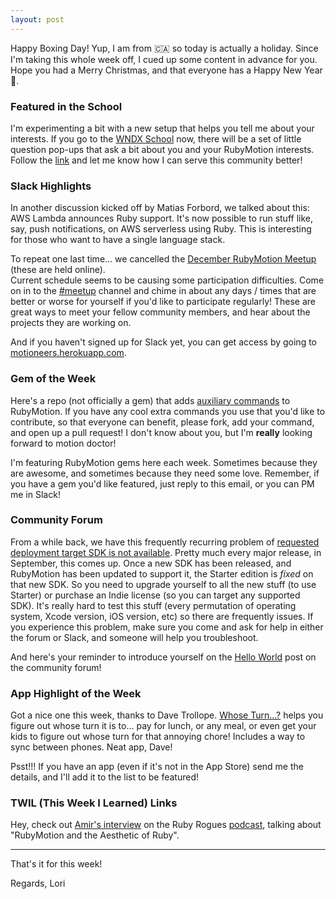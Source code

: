 ```yaml
---
layout: post
---
```

Happy Boxing Day!  Yup, I am from 🇨🇦 so today is actually a holiday.  Since I'm taking this 
whole week off, I cued up some content in advance for you.  Hope you had a Merry Christmas, and 
that everyone has a Happy New Year 🎉.

### Featured in the School

I'm experimenting a bit with a new setup that helps you tell me about your interests.  If you 
go to the [WNDX School](https://wndx.school?utm_source=rm_weekly&utm_medium=web&utm_campaign=newsletter&utm_content=4) 
now, there will be a set of little question pop-ups that ask a bit about you and your RubyMotion 
interests.  Follow the [link](https://wndx.school/?utm_source=rm_weekly&utm_medium=web&utm_campaign=newsletter&utm_content=4) 
and let me know how I can serve this community better!

### Slack Highlights

In another discussion kicked off by Matias Forbord, we talked about this: AWS Lambda announces 
Ruby support. It's now possible to run stuff like, say, push notifications, on AWS serverless 
using Ruby.  This is interesting for those who want to have a single language stack.

To repeat one last time... we cancelled the [December RubyMotion Meetup](http://meetup.rubymotion.com/?utm_source=rm_weekly&utm_medium=web&utm_campaign=newsletter&utm_content=4) (these are held online).  
Current schedule seems to be causing some participation difficulties.  Come on in to the [#meetup](https://motioneers.slack.com/archives/C1DFJ9ES1/p1544586762003400?utm_source=rm_weekly&utm_medium=web&utm_campaign=newsletter&utm_content=4) 
channel and chime in about any days / times that are better or worse for yourself if you'd like 
to participate regularly!  These are great ways to meet your fellow community members, and hear 
about the projects they are working on.

And if you haven't signed up for Slack yet, you can get access by going to [motioneers.herokuapp.com](http://motioneers.herokuapp.com/?utm_source=rm_weekly&utm_medium=web&utm_campaign=newsletter&utm_content=4).

### Gem of the Week

Here's a repo (not officially a gem) that adds [auxiliary commands](https://github.com/amirrajan/rubymotion-command?utm_source=rm_weekly&utm_medium=web&utm_campaign=newsletter&utm_content=4) to RubyMotion. If you have any
cool extra commands you use that you'd like to contribute, so that everyone can benefit, please 
fork, add your command, and open up a pull request! I don't know about you, but I'm **really** 
looking forward to motion doctor!  

I'm featuring RubyMotion gems here each week.  Sometimes because they are awesome, and sometimes 
because they need some love. Remember, if you have a gem you'd like featured, just reply to this 
email, or you can PM me in Slack! 

### Community Forum

From a while back, we have this frequently recurring problem of [requested deployment target SDK 
is not available](http://community.rubymotion.com/t/error-the-requested-deployment-target-sdk-is-not-available-or-supported-by-rubymotion-at-this-time/132/14?utm_source=rm_weekly&utm_medium=web&utm_campaign=newsletter&utm_content=4). Pretty much every major release, in September, this comes up.  Once a new SDK 
has been released, and RubyMotion has been updated to support it, the Starter edition is *fixed* 
on that new SDK. So you need to upgrade yourself to all the new stuff (to use Starter) or 
purchase an Indie license (so you can target any supported SDK). It's really hard to test this 
stuff (every permutation of operating system, Xcode version, iOS version, etc) so there are 
frequently issues.  If you experience this problem, make sure you come and ask for help in 
either the forum or Slack, and someone will help you troubleshoot. 

And here's your reminder to introduce yourself on the [Hello World](http://community.rubymotion.com/t/hello-world-start-here/13?utm_source=rm_weekly&utm_medium=web&utm_campaign=newsletter&utm_content=4) post on the community forum!

### App Highlight of the Week

Got a nice one this week, thanks to Dave Trollope.  [Whose Turn...?](http://fsml-technologies.com/whoseturn/?utm_source=rm_weekly&utm_medium=web&utm_campaign=newsletter&utm_content=4) helps you figure out whose 
turn it is to... pay for lunch, or any meal, or even get your kids to figure out whose turn for 
that annoying chore! Includes a way to sync between phones. Neat app, Dave!

Psst!!! If you have an app (even if it's not in the App Store) send me the details, and I'll add 
it to the list to be featured!

### TWIL (This Week I Learned) Links 

Hey, check out [Amir's interview](https://www.youtube.com/watch?v=c52Om1bhoUI&feature=share&utm_source=rm_weekly&utm_medium=web&utm_campaign=newsletter&utm_content=4) 
on the Ruby Rogues [podcast](https://itunes.apple.com/ca/podcast/the-ruby-rogues/id1237406856?mt=2&utm_source=rm_weekly&utm_medium=web&utm_campaign=newsletter&utm_content=4), talking about "RubyMotion and the Aesthetic of Ruby".

----
That's it for this week!  

Regards, Lori
